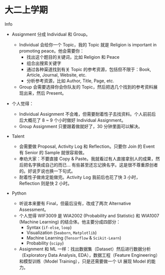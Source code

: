 # 大二上学期



Info
  - Assignment 分成 Individual 和 Group。
    - Individual 会给你一个 Topic，我的 Topic 就是 Religion is important in promoting peace。他会需要你：
      - 找出这个题目的关键词，比如 Religion 和 Peace
      - 组合出搜索关键字
      - 通过各种渠道找到有关 Topic 的参考资源，包括但不限于：Book, Article, Journal, Website, etc.
      - 分析参考资源，比如 Author, Title, Page, etc.
    - Group 会需要选择你会你队友的 Topic，然后把选几个找到的参考资料展现出来，然后 Present。
  - 个人觉得：
    - Individual Assignment 不会难，但需要耐着性子去找资料。个人前前后后大概花了 8 ~ 9 个小时做好 Individual Assignment。
    - Group Assignment 只要跟着做就好了，30 分钟里面可以解决。

- Talent
  - 会需要做 Proposal, Activity Log 和 Reflection。只要你 Join 的 Event 有 Senior 的 Sample 就很容易做。
  - 奉劝大家：不要直接 Copy & Paste。我就看过有人直接拿别人的成果，然后把名字换成自己的而已... 有些甚至还忘记换名字。这是很不尊重原创者的。好说歹说也换一下句式。
  - 耐着性子做肯定能做完。Activity Log 我前后也花了快 3 小时，Reflection 则是快 2 小时。

- Python
  - 听说本来要有 Final，但最后没有，改成了两次 Alternative Assessment。
  - 个人觉得 WIF3009 是 WIA2002 (Probability and Statistic) 和 WIA1007 (Machine Learning) 的结合体。他主要分成四部分：
    - Syntax (`if-else`, `loop`)
    - Visualization (`Seaborn`, `Matplotlib`)
    - Machine Learning (`Tensorflow` & `Scikit-Learn`)
    - Probability (`scipy`)
  - Assignment 和 ML 一样：找出数据集（Dataset）然后进行数据分析（Exploratory Data Analysis, EDA），数据工程（Feature Engineering）和模型训练（Model Training），只是还需要做一个 UI 展现 Model 的能力。
